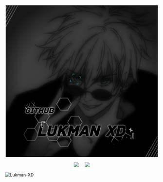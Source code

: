  <p align="center">
<img src="https://github.com/Zeron91/Zeron91/blob/main/20220831_122207.jpg" alt="Lukman BOT" width="500"/>
<p align="center">
<img height="165" src="https://github-readme-stats.vercel.app/api?username=Lukman-XD&show_icons=true&include_all_commits=true&theme=react&cache_seconds=3200&hide_border=true" /></a>
&nbsp;&nbsp;&nbsp;
<a href="https://github.com/Zeron91"><img src="https://github-readme-stats.vercel.app/api/top-langs/?username=Lukman-XD&layout=compact&theme=react&hide_border=true" />
</a></p>
<p><img align="left" src="https://github-readme-stats.vercel.app/api/top-langs?username=Lukman-XD&show_icons=true&locale=en&layout=compact" alt="Lukman-XD" /></p>

